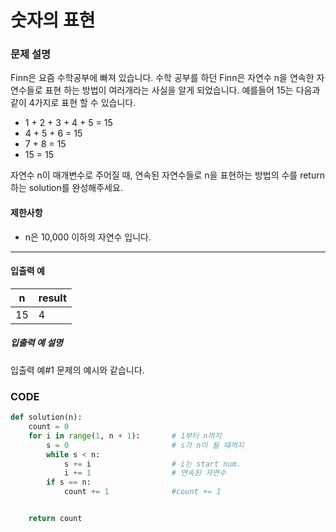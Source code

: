 # 숫자의 표현

### 문제 설명

Finn은 요즘 수학공부에 빠져 있습니다. 수학 공부를 하던 Finn은 자연수 n을 연속한 자연수들로 표현 하는 방법이 여러개라는 사실을 알게 되었습니다. 예를들어 15는 다음과 같이 4가지로 표현 할 수 있습니다.

- 1 + 2 + 3 + 4 + 5 = 15
- 4 + 5 + 6 = 15
- 7 + 8 = 15
- 15 = 15

자연수 n이 매개변수로 주어질 때, 연속된 자연수들로 n을 표현하는 방법의 수를 return하는 solution를 완성해주세요.

#### 제한사항

- n은 10,000 이하의 자연수 입니다.

------

#### 입출력 예

| n    | result |
| ---- | ------ |
| 15   | 4      |

##### 입출력 예 설명

입출력 예#1
문제의 예시와 같습니다.



### CODE

```python
def solution(n):
    count = 0
    for i in range(1, n + 1):		# 1부터 n까지
        s = 0						# s가 n이 될 때까지
        while s < n:
            s += i					# i는 start num.
            i += 1					# 연속된 자연수
        if s == n:
            count += 1				#count += 1


    return count
```

